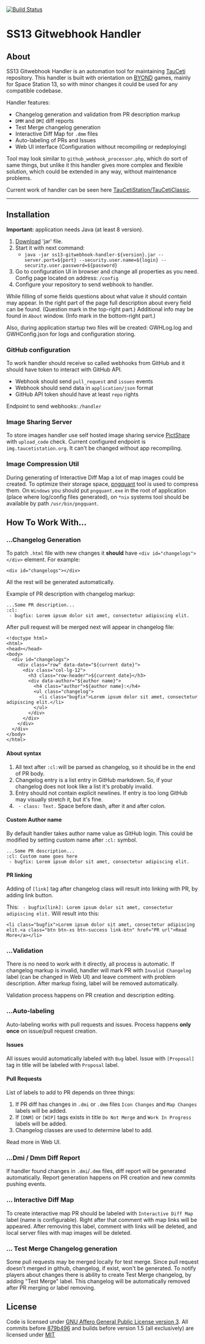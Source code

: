 [![Build Status](https://travis-ci.org/SpaiR/ss13-gitwebhook-handler.svg?branch=master)](https://travis-ci.org/SpaiR/ss13-gitwebhook-handler)

# SS13 Gitwebhook Handler

## About

SS13 Gitwebhook Handler is an automation tool for maintaining [TauCeti](https://github.com/TauCetiStation/TauCetiClassic) repository. 
This handler is built with orientation on [BYOND](http://www.byond.com/) games, mainly for Space Station 13,
so with minor changes it could be used for any compatible codebase.

Handler features:
 - Changelog generation and validation from PR description markup
 - `DMM` and `DMI` diff reports
 - Test Merge changelog generation
 - Interactive Diff Map for `.dmm` files
 - Auto-labeling of PRs and Issues
 - Web UI interface (Configuration without recompiling or redeploying)

Tool may look similar to `github_webhook_processor.php`, which do sort of same things,
but unlike it this handler gives more complex and flexible solution, which could be extended in any way, without maintenance problems.

Current work of handler can be seen here [TauCetiStation/TauCetiClassic](https://github.com/TauCetiStation/TauCetiClassic).
<hr />

## Installation

**Important:** application needs Java (at least 8 version).

1. [Download](https://github.com/SpaiR/ss13-gitwebhook-handler/releases) 'jar' file.
2. Start it with next command:
    - `java -jar ss13-gitwebhook-handler-${version}.jar --server.port=${port} --security.user.name=${login} --security.user.password=${password}`
3. Go to configuration UI in browser and change all properties as you need. Config page located on address: `/config`
4. Configure your repository to send webhook to handler.

While filling of some fields questions about what value it should contain may appear. 
In the right part of the page full description about every field can be found. (Question mark in the top-right part.)
Additional info may be found in `About` window. (Info mark in the bottom-right part.)

Also, during application startup two files will be created: GWHLog.log and GWHConfig.json for logs and configuration storing.

### GitHub configuration

To work handler should receive so called webhooks from GitHub and it should have token to interact with GitHub API.
 - Webhook should send `pull_request` and `issues` events
 - Webhook should send data in `application/json` format
 - GitHub API token should have at least `repo` rights

Endpoint to send webhooks: `/handler`

### Image Sharing Server

To store images handler use self hosted image sharing service [PictShare](https://github.com/chrisiaut/pictshare) with `upload_code` check.
Current configured endpoint is `img.taucetistation.org`. It can't be changed without app recompiling.

### Image Compression Util

During generating of Interactive Diff Map a lot of map images could be created. To optimize their storage space,
[pngquant](https://pngquant.org/) tool is used to compress them. On `Windows` you should put `pngquant.exe` in the root
of application (place where log/config files generated), on `*nix` systems tool should be available by path `/usr/bin/pngquant`.

## How To Work With...

### ...Changelog Generation

To patch `.html` file with new changes it **should** have `<div id="changelogs"></div>` element. For example:
```
<div id="changelogs"></div>
```

All the rest will be generated automatically.

Example of PR description with changelog markup:
```
...Some PR description...
:cl:
 - bugfix: Lorem ipsum dolor sit amet, consectetur adipiscing elit.
```

After pull request will be merged next will appear in changelog file:
```
<!doctype html>
<html>
<head></head>
<body>
  <div id="changelogs">
    <div class="row" data-date="${current date}">
      <div class="col-lg-12">
        <h3 class="row-header">${current date}</h3>
        <div data-author="${author name}">
          <h4 class="author">${author name}:</h4>
          <ul class="changelog">
            <li class="bugfix">Lorem ipsum dolor sit amet, consectetur adipiscing elit.</li>
          </ul>
        </div>
      </div>
    </div>
  </div>
</body>
</html>
```

#### About syntax

1. All text after `:cl:`will be parsed as changelog, so it should be in the end of PR body.
2. Changelog entry is a list entry in GitHub markdown. So, if your changelog does not look like a list it's probably invalid.
3. Entry should not contain explicit newlines. If entry is too long GitHub may visually stretch it, but it's fine.
4. ` - class: Text.` Space before dash, after it and after colon.

#### Custom Author name

By default handler takes author name value as GitHub login. This could be modified by setting custom name after `:cl:` symbol.
```
...Some PR description...
:cl: Custom name goes here
 - bugfix: Lorem ipsum dolor sit amet, consectetur adipiscing elit.
```

#### PR linking

Adding of `[link]` tag after changelog class will result into linking with PR, by adding link button.

This: ` - bugfix[link]: Lorem ipsum dolor sit amet, consectetur adipiscing elit.`
Will result into this:
 ```
 <li class="bugfix">Lorem ipsum dolor sit amet, consectetur adipiscing elit.<a class="btn btn-xs btn-success link-btn" href="PR url">Read More</a></li>
 ```

### ...Validation

There is no need to work with it directly, all process is automatic.
If changelog markup is invalid, handler will mark PR with `Invalid Changelog` label (can be changed in Web UI)
and leave comment with problem description. After markup fixing, label will be removed automatically.

Validation process happens on PR creation and description editing.

### ...Auto-labeling

Auto-labeling works with pull requests and issues. Process happens **only once** on issue/pull request creation.

#### Issues

All issues would automatically labeled with `Bug` label. Issue with `[Proposal]` tag in title will be labeled with `Proposal` label.

#### Pull Requests

List of labels to add to PR depends on three things:
 1. If PR diff has changes in `.dmi` or `.dmm` files `Icon Changes` and `Map Changes` labels will be added.
 2. If `[DNM]` or `[WIP]` tags exists in title `Do Not Merge` and `Work In Progress` labels will be added.
 3. Changelog classes are used to determine label to add.
 
Read more in Web UI.

### ...Dmi / Dmm Diff Report

If handler found changes in `.dmi`/`.dmm` files, diff report will be generated automatically.
Report generation happens on PR creation and new commits pushing events.

### ... Interactive Diff Map

To create interactive map PR should be labeled with `Interactive Diff Map` label (name is configurable). Right after that
comment with map links will be appeared. After removing this label, comment with links will be deleted, and local server files
with map images will be deleted.

### ... Test Merge Changelog generation

Some pull requests may be merged locally for test merge. Since pull request doesn't merged in github, changelog, if exist, won't be generated.
To notify players about changes there is ability to create Test Merge changelog, by adding "Test Merge" label.
This changelog will be automatically removed after PR merging or label removing.

## License

Code is licensed under [GNU Affero General Public License version 3](https://opensource.org/licenses/AGPL-3.0). All commits before [879b496](https://github.com/SpaiR/ss13-gitwebhook-handler/commit/879b49659fee3362202320d7a31ad024cd7c15cd) and builds before version 1.5 (all exclusively) are licensed under [MIT](https://opensource.org/licenses/MIT)
